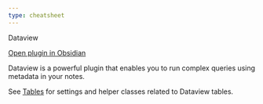 ```yaml
---
type: cheatsheet
---
```

Dataview

[Open plugin in Obsidian](obsidian://show-plugin?id=dataview)

Dataview is a powerful plugin that enables you to run complex queries using metadata in your notes.

See [Tables](https://minimal.guide/Block+types/Tables) for settings and helper classes related to Dataview tables.
